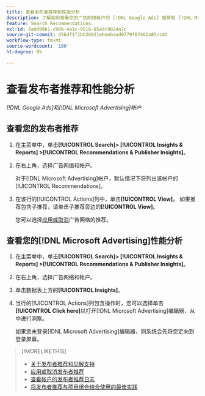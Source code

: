 ```yaml
---
title: 查看发布者推荐和性能分析
description: 了解如何查看您的广告网络帐户的 [!DNL Google Ads] 推荐和 [!DNL Microsoft Advertising] 性能分析。
feature: Search Recommendations
exl-id: 8a9d99b1-c90b-4a1c-9516-85edc9024a7c
source-git-commit: d56df1f1bb36021ebeebaad0779f07461a85ccdd
workflow-type: tm+mt
source-wordcount: '180'
ht-degree: 0%

---
```


# 查看发布者推荐和性能分析

*[!DNL Google Ads]和[!DNL Microsoft Advertising]帐户*

## 查看您的发布者推荐

1. 在主菜单中，单击&#x200B;**[!UICONTROL Search]> [!UICONTROL Insights & Reports] >[!UICONTROL Recommendations & Publisher Insights]**。

1. 在右上角，选择广告网络和帐户。

   对于[!DNL Microsoft Advertising]帐户，默认情况下将列出该帐户的[!UICONTROL Recommendations]。

1. 在该行的[!UICONTROL Actions]列中，单击&#x200B;**[!UICONTROL View]**。 如果推荐包含子推荐，请单击子推荐旁边的&#x200B;**[!UICONTROL View]**。

   您可以选择[应用或取消](recommendation-apply-dismiss.md)广告网络的推荐。

## 查看您的[!DNL Microsoft Advertising]性能分析

1. 在主菜单中，单击&#x200B;**[!UICONTROL Search]> [!UICONTROL Insights & Reports] >[!UICONTROL Recommendations & Publisher Insights]**。

1. 在右上角，选择广告网络和帐户。

1. 单击数据表上方的&#x200B;**[!UICONTROL Insights]**。

1. 当行的[!UICONTROL Actions]列包含操作时，您可以选择单击&#x200B;**[!UICONTROL Click here]**&#x200B;以打开[!DNL Microsoft Advertising]编辑器，从中进行洞察。

   如果您未登录[!DNL Microsoft Advertising]编辑器，则系统会先将您定向到登录屏幕。

>[!MORELIKETHIS]
>
>* [关于发布者推荐和见解支持](recommendation-support.md)
>* [应用或取消发布者推荐](recommendation-apply-dismiss.md)
>* [查看帐户的发布者推荐日志](recommendation-view-log.md)
>* [将发布者推荐与项目组合结合使用的最佳实践](recommendation-best-practices.md)
